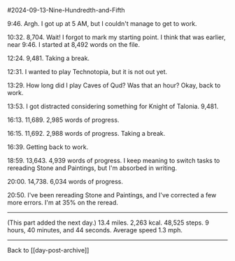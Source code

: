 #2024-09-13-Nine-Hundredth-and-Fifth

9:46.  Argh.  I got up at 5 AM, but I couldn't manage to get to work.

10:32.  8,704.  Wait!  I forgot to mark my starting point.  I think that was earlier, near 9:46.  I started at 8,492 words on the file.

12:24.  9,481.  Taking a break.

12:31.  I wanted to play Technotopia, but it is not out yet.

13:29.  How long did I play Caves of Qud?  Was that an hour?  Okay, back to work.

13:53.  I got distracted considering something for Knight of Talonia.  9,481.

16:13.  11,689.  2,985 words of progress.

16:15.  11,692.  2,988 words of progress.  Taking a break.

16:39.  Getting back to work.

18:59.  13,643.  4,939 words of progress.  I keep meaning to switch tasks to rereading Stone and Paintings, but I'm absorbed in writing.

20:00.  14,738.  6,034 words of progress.

20:50.  I've been rereading Stone and Paintings, and I've corrected a few more errors.  I'm at 35% on the reread.

---
(This part added the next day.)  13.4 miles.  2,263 kcal.  48,525 steps.  9 hours, 40 minutes, and 44 seconds.  Average speed 1.3 mph.

---
Back to [[day-post-archive]]